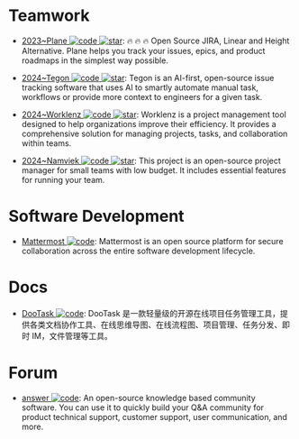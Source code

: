 # Teamwork

- [2023~Plane ![code](https://ng-tech.icu/assets/code.svg) ![star](https://img.shields.io/github/stars/makeplane/plane)](https://github.com/makeplane/plane): 🔥 🔥 🔥 Open Source JIRA, Linear and Height Alternative. Plane helps you track your issues, epics, and product roadmaps in the simplest way possible.

- [2024~Tegon ![code](https://ng-tech.icu/assets/code.svg) ![star](https://img.shields.io/github/stars/tegonhq/tegon)](https://github.com/tegonhq/tegon): Tegon is an AI-first, open-source issue tracking software that uses AI to smartly automate manual task, workflows or provide more context to engineers for a given task.

- [2024~Worklenz ![code](https://ng-tech.icu/assets/code.svg) ![star](https://img.shields.io/github/stars/Worklenz/worklenz)](https://github.com/Worklenz/worklenz): Worklenz is a project management tool designed to help organizations improve their efficiency. It provides a comprehensive solution for managing projects, tasks, and collaboration within teams.

- [2024~Namviek ![code](https://ng-tech.icu/assets/code.svg) ![star](https://img.shields.io/github/stars/hudy9x/namviek)](https://github.com/hudy9x/namviek): This project is an open-source project manager for small teams with low budget. It includes essential features for running your team.

# Software Development

- [Mattermost ![code](https://ng-tech.icu/assets/code.svg)](https://github.com/mattermost/mattermost-server): Mattermost is an open source platform for secure collaboration across the entire software development lifecycle.

# Docs

- [DooTask ![code](https://ng-tech.icu/assets/code.svg)](https://github.com/kuaifan/dootask): DooTask 是一款轻量级的开源在线项目任务管理工具，提供各类文档协作工具、在线思维导图、在线流程图、项目管理、任务分发、即时 IM，文件管理等工具。

# Forum

- [answer ![code](https://ng-tech.icu/assets/code.svg)](https://github.com/answerdev/answer): An open-source knowledge based community software. You can use it to quickly build your Q&A community for product technical support, customer support, user communication, and more.
